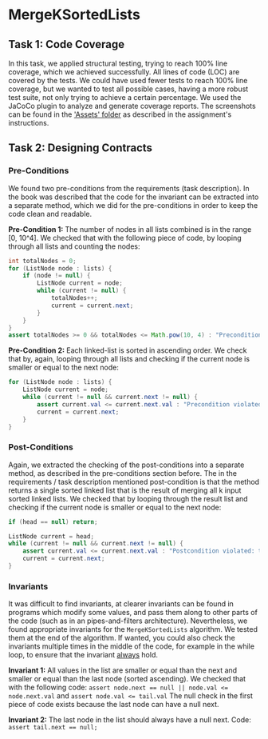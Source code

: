 # MergeKSortedLists
## Task 1: Code Coverage
In this task, we applied structural testing, trying to reach 100% line coverage, which we achieved successfully.
All lines of code (LOC) are covered by the tests. 
We could have used fewer tests to reach 100% line coverage, but we wanted to test all possible cases, having a more robust test suite, not only trying to achieve a certain percentage.
We used the JaCoCo plugin to analyze and generate coverage reports.
The screenshots can be found in the ['Assets' folder](./Assets) as described in the assignment's instructions.
## Task 2: Designing Contracts
### Pre-Conditions
We found two pre-conditions from the requirements (task description).
In the book was described that the code for the invariant can be extracted into a separate method, which we did for the pre-conditions in order to keep the code clean and readable.

**Pre-Condition 1:** The number of nodes in all lists combined is in the range [0, 10^4].
We checked that with the following piece of code, by looping through all lists and counting the nodes:
```java
int totalNodes = 0;
for (ListNode node : lists) {
    if (node != null) {
        ListNode current = node;
        while (current != null) {
            totalNodes++;
            current = current.next;
        }
    }
}
assert totalNodes >= 0 && totalNodes <= Math.pow(10, 4) : "Precondition violated: the number of nodes in all lists combined is in the range [0, 10^4].";
```

**Pre-Condition 2:** Each linked-list is sorted in ascending order.
We check that by, again, looping through all lists and checking if the current node is smaller or equal to the next node:
```java
for (ListNode node : lists) {
    ListNode current = node;
    while (current != null && current.next != null) {
        assert current.val <= current.next.val : "Precondition violated: each linked-list is sorted in ascending order.";
        current = current.next;
    }
}
```

### Post-Conditions
Again, we extracted the checking of the post-conditions into a separate method, as described in the pre-conditions section before.
The in the requirements / task description mentioned post-condition is that the method returns a single sorted linked list that is the result of merging all k input sorted linked lists.
We checked that by looping through the result list and checking if the current node is smaller or equal to the next node:
```java
if (head == null) return;

ListNode current = head;
while (current != null && current.next != null) {
    assert current.val <= current.next.val : "Postcondition violated: the list is not sorted in ascending order.";
    current = current.next;
}
```


### Invariants
It was difficult to find invariants, at clearer invariants can be found in programs which modify some values, and pass them along to other parts of the code (such as in an pipes-and-filters architecture).
Nevertheless, we found appropriate invariants for the `MergeKSortedLists` algorithm.
We tested them at the end of the algorithm. 
If wanted, you could also check the invariants multiple times in the middle of the code, for example in the while loop, to ensure that the invariant <u>always</u> hold. 

**Invariant 1:** All values in the list are smaller or equal than the next and smaller or equal than the last node (sorted ascending).
We checked that with the following code: `assert node.next == null || node.val <= node.next.val` and `assert node.val <= tail.val`
The null check in the first piece of code exists because the last node can have a null next.


**Invariant 2:** The last node in the list should always have a null next.
Code: `assert tail.next == null;`
